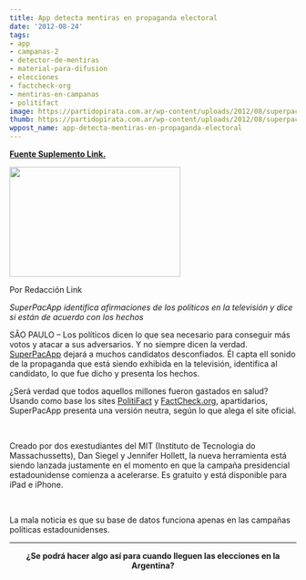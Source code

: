 ```yaml
---
title: App detecta mentiras en propaganda electoral
date: '2012-08-24'
tags:
- app
- campanas-2
- detector-de-mentiras
- material-para-difusion
- elecciones
- factcheck-org
- mentiras-en-campanas
- politifact
image: https://partidopirata.com.ar/wp-content/uploads/2012/08/superpacapp.jpg
thumb: https://partidopirata.com.ar/wp-content/uploads/2012/08/superpacapp-150x150.jpg
wppost_name: app-detecta-mentiras-en-propaganda-electoral
---
```


<strong><a href="http://blogs.estadao.com.br/link/aplicativo-detecta-mentiras-em-propaganda-eleitoral/" target="_blank">Fuente Suplemento Link.</a></strong>

<a href="https://partidopirata.com.ar/wp-content/uploads/2012/08/superpacapp.jpg"><img class="alignright size-medium wp-image-6182" title="superpacapp" src="https://partidopirata.com.ar/wp-content/uploads/2012/08/superpacapp-300x193.jpg" alt="" width="300" height="193" /></a>

Por Redacción Link

<em>SuperPacApp identifica afirmaciones de los políticos en la televisión y dice si están de acuerdo con los hechos</em>

SÃO PAULO – Los políticos dicen lo que sea necesario para conseguir más votos y atacar a sus adversarios. Y no siempre dicen la verdad. <a href="http://www.superpacapp.org/" target="_blank">SuperPacApp</a> dejará a muchos candidatos desconfiados. Él capta ell sonido de la propaganda que está siendo exhibida en la televisión, identifica al candidato, lo que fue dicho y presenta los hechos.

¿Será verdad que todos aquellos millones fueron gastados en salud? Usando como base los sites <a href="http://www.politifact.com/" target="_blank">PolitiFact</a> y <a href="http://www.factcheck.org/" target="_blank">FactCheck.org</a>, apartidarios, SuperPacApp presenta una versión neutra, según lo que alega el site oficial.

&nbsp;

Creado por dos exestudiantes del MIT (Instituto de Tecnologia do Massachussetts), Dan Siegel y Jennifer Hollett, la nueva herramienta está siendo lanzada justamente en el momento en que la campaña presidencial estadounidense comienza a acelerarse. Es gratuito y está disponible para iPad e iPhone.

&nbsp;

La mala noticia es que su base de datos funciona apenas en las campañas políticas estadounidenses.

<hr />
<p style="text-align: center;"><strong>¿Se podrá hacer algo así para cuando lleguen las elecciones en la Argentina?</strong></p>

